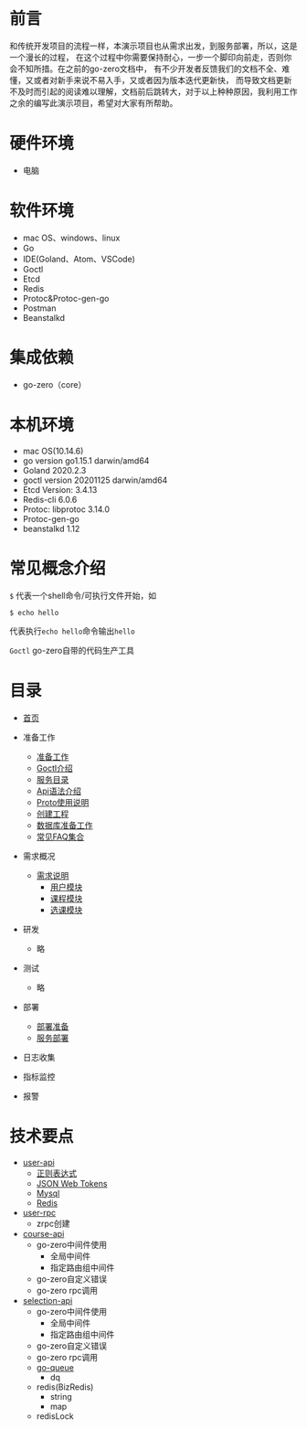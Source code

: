 # 前言
和传统开发项目的流程一样，本演示项目也从需求出发，到服务部署，所以，这是一个漫长的过程，
在这个过程中你需要保持耐心，一步一个脚印向前走，否则你会不知所措。在之前的go-zero文档中，
有不少开发者反馈我们的文档不全、难懂，又或者对新手来说不易入手，又或者因为版本迭代更新快，
而导致文档更新不及时而引起的阅读难以理解，文档前后跳转大，对于以上种种原因，我利用工作
之余的编写此演示项目，希望对大家有所帮助。

# 硬件环境
* 电脑

# 软件环境
* mac OS、windows、linux
* Go
* IDE(Goland、Atom、VSCode)
* Goctl
* Etcd
* Redis
* Protoc&Protoc-gen-go
* Postman
* Beanstalkd

# 集成依赖
* go-zero（core）

# 本机环境
* mac OS(10.14.6)
* go version go1.15.1 darwin/amd64
* Goland 2020.2.3
* goctl version 20201125 darwin/amd64
* Etcd Version: 3.4.13
* Redis-cli 6.0.6
* Protoc: libprotoc 3.14.0
* Protoc-gen-go
* beanstalkd 1.12

# 常见概念介绍
`$` 代表一个shell命令/可执行文件开始，如
```shell script
$ echo hello
```
代表执行`echo hello`命令输出`hello`

`Goctl` go-zero自带的代码生产工具

# 目录
* [首页](../readme.md)
* 准备工作
    * [准备工作](./prepare/prepare.md)
    * [Goctl介绍](./prepare/goctl-intro.md)
    * [服务目录](./prepare/service-structure.md)
    * [Api语法介绍](./prepare/api-grammar.md)
    * [Proto使用说明](./prepare/proto-rule.md)
    * [创建工程](./prepare/project-create.md)
    * [数据库准备工作](./prepare/db-create.md)
    * [常见FAQ集合](./prepare/faq.md)
    
* 需求概况
    * [需求说明](./requirement/summary.md)
        * [用户模块](./requirement/user.md)
        * [课程模块](./requirement/course.md)
        * [选课模块](./requirement/selection.md)
* 研发 
  * 略
* 测试
  * 略
* 部署
    * [部署准备](./deployment/prepare.md)
    * [服务部署](./deployment/deployment.md)
* 日志收集
* 指标监控
* 报警
    
# 技术要点
* [user-api](../service/user/api/readme.md)
   * [正则表达式](https://github.com/ziishaned/learn-regex)
   * [JSON Web Tokens](https://jwt.io/)
   * [Mysql](https://www.mysql.com/)
   * [Redis](https://redis.io/)
* [user-rpc](../service/user/rpc/readme.md)
   * zrpc创建
* [course-api](../service/course/api/readme.md)
  * go-zero中间件使用
     * 全局中间件
     * 指定路由组中间件
  * go-zero自定义错误
  * go-zero rpc调用
* [selection-api](../service/selection/api/readme.md)
    * go-zero中间件使用
        * 全局中间件
        * 指定路由组中间件
     * go-zero自定义错误
     * go-zero rpc调用
     * [go-queue](https://github.com/tal-tech/go-queue)
        * dq
     * redis(BizRedis)
        * string
        * map
     * redisLock